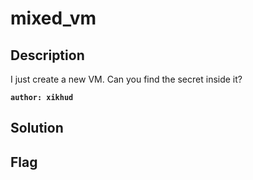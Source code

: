 # mixed_vm
## Description

I just create a new VM. Can you find the secret inside it?  

**`author: xikhud`**

## Solution

## Flag